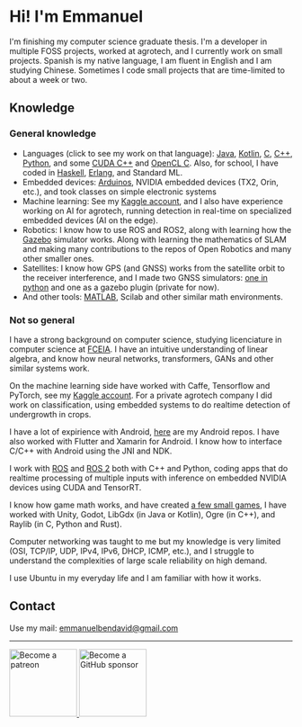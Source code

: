# Hi! I'm Emmanuel

I'm finishing my computer science graduate thesis. I'm a developer in multiple FOSS projects, worked at agrotech, and I currently work on small projects. Spanish is my native language, I am fluent in English and I am studying Chinese.
Sometimes I code small projects that are time-limited to about a week or two.

## Knowledge
### General knowledge
- Languages (click to see my work on that language): [Java](https://github.com/EmmanuelMess?tab=repositories&q=&type=&language=java&sort=), [Kotlin](https://github.com/EmmanuelMess?tab=repositories&q=&type=&language=kotlin&sort=stargazers), [C](https://github.com/EmmanuelMess?tab=repositories&q=&type=&language=c&sort=stargazers), [C++](https://github.com/EmmanuelMess?tab=repositories&q=&type=&language=c%2B%2B&sort=stargazers), [Python](https://github.com/EmmanuelMess?tab=repositories&q=&type=&language=python&sort=stargazers), and some [CUDA C++](https://github.com/EmmanuelMess?tab=repositories&q=&type=&language=cuda&sort=stargazers) and [OpenCL C](https://github.com/EmmanuelMess?tab=repositories&q=opencl&type=&sort=stargazers). Also, for school, I have coded in [Haskell](https://github.com/EmmanuelMess?tab=repositories&q=&type=&language=haskell&sort=stargazers), [Erlang](https://github.com/EmmanuelMess?tab=repositories&q=&type=&language=erlang&sort=stargazers), and Standard ML.
- Embedded devices: [Arduinos](https://github.com/EmmanuelMess?tab=repositories&q=Arduino&type=source&language=&sort=stargazers), NVIDIA embedded devices (TX2, Orin, etc.), and took classes on simple electronic systems
- Machine learning: See my [Kaggle account](https://www.kaggle.com/emmanuelmess), and I also have experience working on AI for agrotech, running detection in real-time on specialized embedded devices (AI on the edge).
- Robotics: I know how to use ROS and ROS2, along with learning how the [Gazebo](https://github.com/EmmanuelMess?tab=repositories&q=gazebo&type=&language=&sort=stargazers) simulator works. Along with learning the mathematics of SLAM and making many contributions to the repos of Open Robotics and many other smaller ones.
- Satellites: I know how GPS (and GNSS) works from the satellite orbit to the receiver interference, and I made two GNSS simulators: [one in python](https://github.com/EmmanuelMess/GNSS-Simulator) and one as a gazebo plugin (private for now). 
- And other tools: [MATLAB](https://github.com/EmmanuelMess?tab=repositories&q=&type=&language=matlab&sort=stargazers), Scilab and other similar math environments.

### Not so general

I have a strong background on computer science, studying licenciature in computer science at [FCEIA](https://www.fceia.unr.edu.ar/). I have an intuitive understanding of linear algebra, and know how neural networks, transformers, GANs and other similar systems work.

On the machine learning side have worked with Caffe, Tensorflow and PyTorch, see my [Kaggle account](https://www.kaggle.com/emmanuelmess). For a private agrotech company I did work on classification, using embedded systems to do realtime detection of undergrowth in crops.

I have a lot of expirience with Android, [here](https://github.com/EmmanuelMess?tab=repositories&q=Android&type=&language=&sort=) are my Android repos. I have also worked with Flutter and Xamarin for Android. I know how to interface C/C++ with Android using the JNI and NDK.

I work with [ROS](https://www.ros.org/) and [ROS 2](https://github.com/ros2) both with C++ and Python, coding apps that do realtime processing of multiple inputs with inference on embedded NVIDIA devices using CUDA and TensorRT. 

I know how game math works, and have created [a few small games](https://github.com/EmmanuelMess?tab=repositories&q=Game&type=&language=&sort=), I have worked with Unity, Godot, LibGdx (in Java or Kotlin), Ogre (in C++), and Raylib (in C, Python and Rust). 

Computer networking was taught to me but my knowledge is very limited (OSI, TCP/IP, UDP, IPv4, IPv6, DHCP, ICMP, etc.), and I struggle to understand the complexities of large scale reliability on high demand.

I use Ubuntu in my everyday life and I am familiar with how it works.

## Contact
Use my mail: emmanuelbendavid@gmail.com


----
<a class="imgpatreon" href="https://www.patreon.com/emmanuelmess" target="_blank"> <img alt="Become a patreon" src="https://user-images.githubusercontent.com/10991116/56376378-07065400-61de-11e9-9583-8ff2148aa41c.png" width=120px> </a>
<a class="imgpatreon" href="https://github.com/sponsors/EmmanuelMess" target="_blank"> <img alt="Become a GitHub sponsor" src="https://img.shields.io/static/v1?label=Sponsor&message=%E2%9D%A4&logo=GitHub&color=%23fe8e86" width=120px> </a>
